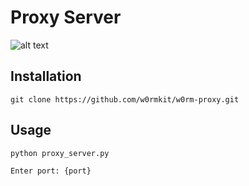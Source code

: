 
# Proxy Server
![alt text](https://raw.githubusercontent.com/w0rmkit/backdoor-with-python/branch/path/to/pwned.png)

## Installation

```
git clone https://github.com/w0rmkit/w0rm-proxy.git
```

## Usage


```
python proxy_server.py
```


```
Enter port: {port}
```
